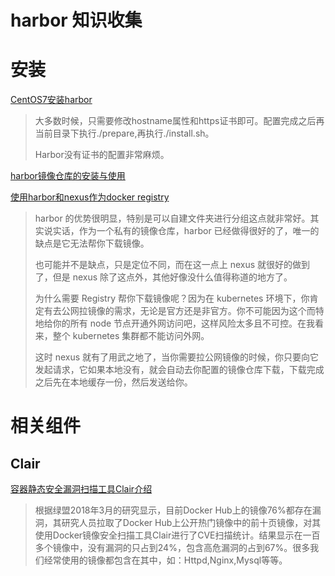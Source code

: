 # harbor 知识收集



# 安装

[CentOS7安装harbor](https://www.jianshu.com/p/4e929653eb95)

> 大多数时候，只需要修改hostname属性和https证书即可。配置完成之后再当前目录下执行./prepare,再执行./install.sh。
>
> Harbor没有证书的配置非常麻烦。

[harbor镜像仓库的安装与使用](https://blog.csdn.net/ZZY1078689276/article/details/102742509)

[使用harbor和nexus作为docker registry](https://blog.csdn.net/weixin_34088838/article/details/91378874)

> harbor 的优势很明显，特别是可以自建文件夹进行分组这点就非常好。其实说实话，作为一个私有的镜像仓库，harbor 已经做得很好的了，唯一的缺点是它无法帮你下载镜像。
>
> 也可能并不是缺点，只是定位不同，而在这一点上 nexus 就很好的做到了，但是 nexus 除了这点外，其他好像没什么值得称道的地方了。
>
> 为什么需要 Registry 帮你下载镜像呢？因为在 kubernetes 环境下，你肯定有去公网拉镜像的需求，无论是官方还是非官方。你不可能因为这个而特地给你的所有 node 节点开通外网访问吧，这样风险太多且不可控。在我看来，整个 kubernetes 集群都不能访问外网。
>
> 这时 nexus 就有了用武之地了，当你需要拉公网镜像的时候，你只要向它发起请求，它如果本地没有，就会自动去你配置的镜像仓库下载，下载完成之后先在本地缓存一份，然后发送给你。

# 相关组件

## Clair

[容器静态安全漏洞扫描工具Clair介绍](https://zhuanlan.zhihu.com/p/43547242)

> 根据绿盟2018年3月的研究显示，目前Docker Hub上的镜像76%都存在漏洞，其研究人员拉取了Docker Hub上公开热门镜像中的前十页镜像，对其使用Docker镜像安全扫描工具Clair进行了CVE扫描统计。结果显示在一百多个镜像中，没有漏洞的只占到24%，包含高危漏洞的占到67%。很多我们经常使用的镜像都包含在其中，如：Httpd,Nginx,Mysql等等。